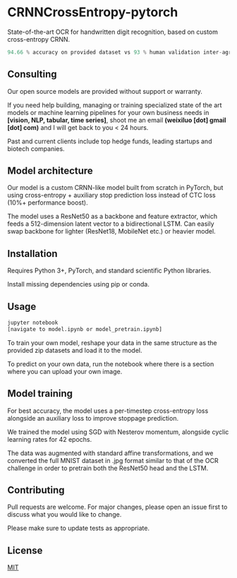 # CRNNCrossEntropy-pytorch

State-of-the-art OCR for handwritten digit recognition, based on custom cross-entropy CRNN.

```python
94.66 % accuracy on provided dataset vs 93 % human validation inter-agreement accuracy.
```

## Consulting

Our open source models are provided without support or warranty. 

If you need help building, managing or training specialized state of the art models or machine learning pipelines for your own business needs in **[vision, NLP, tabular, time series]**, shoot me an email **(weixiluo [dot] gmail [dot] com)** and I will get back to you < 24 hours.

Past and current clients include top hedge funds, leading startups and biotech companies. 

## Model architecture

Our model is a custom CRNN-like model built from scratch in PyTorch, but using cross-entropy + auxiliary stop prediction loss instead of CTC loss (10%+ performance boost).

The model uses a ResNet50 as a backbone and feature extractor, which feeds a 512-dimension latent vector to a bidirectional LSTM. Can easily swap backbone for lighter (ResNet18, MobileNet etc.) or heavier model.

## Installation

Requires Python 3+, PyTorch, and standard scientific Python libraries.

Install missing dependencies using pip or conda.

## Usage

```bash
jupyter notebook
[navigate to model.ipynb or model_pretrain.ipynb]
```

To train your own model, reshape your data in the same structure as the provided zip datasets and load it to the model. 

To predict on your own data, run the notebook where there is a section where you can upload your own image.

## Model training

For best accuracy, the model uses a per-timestep cross-entropy loss alongside an auxiliary loss to improve stoppage prediction. 

We trained the model using SGD with Nesterov momentum, alongside cyclic learning rates for 42 epochs. 

The data was augmented with standard affine transformations, and we converted the full MNIST dataset in .jpg format similar to that of the OCR challenge in order to pretrain both the ResNet50 head and the LSTM.


## Contributing

Pull requests are welcome. For major changes, please open an issue first to discuss what you would like to change.

Please make sure to update tests as appropriate.

## License

[MIT](https://choosealicense.com/licenses/mit/)